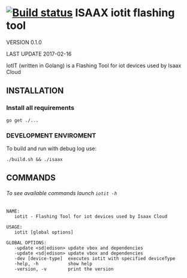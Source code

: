 [![Build status](https://badge.buildkite.com/a079390efcfff71aca1f6e47dcefbc3d6ec95c3b2ad4108bd2.svg)](https://buildkite.com/xshell/isaax-cli)
ISAAX iotit flashing tool
==========================

VERSION 0.1.0

LAST UPDATE 2017-02-16

IotIT (written in Golang) is a Flashing Tool for iot devices used by Isaax Cloud



INSTALLATION
------------

### Install all requirements

```
go get ./...
```


### DEVELOPMENT ENVIROMENT

To build and run with debug log use:

```
./build.sh && ./isaax
```

COMMANDS
--------
###### To see available commands launch `iotit -h`
```
NAME:
   iotit - Flashing Tool for iot devices used by Isaax Cloud

USAGE:
   iotit [global options]

GLOBAL OPTIONS:
   -update <sd|edison> update vbox and dependencies
   -update <sd|edison> update vbox and dependencies
   -dev [device-type]  executes iotit with specified deviceType
   -help, -h           show help
   -version, -v        print the version
```